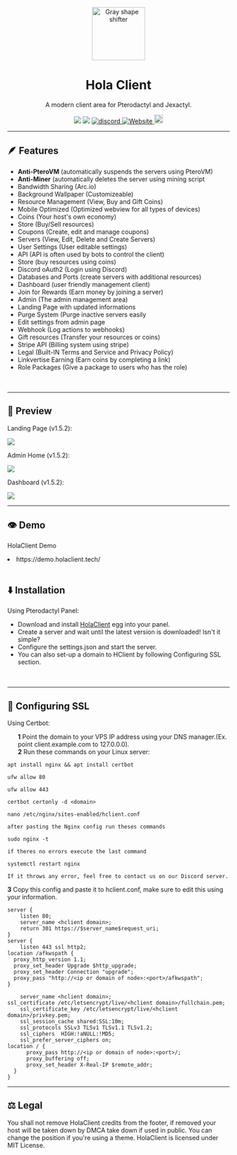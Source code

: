 <p align="center">
<img src="https://media.discordapp.net/attachments/1082632266506850344/1108449684709703770/image.png" alt="Gray shape shifter" height="120" style="max-width: 100%;"></a></p>
<h1 align="center" tabindex="-1" dir="auto">Hola Client</h1>
<p align="center" dir="auto">A modern client area for Pterodactyl and Jexactyl.</p>
<p align="center">
<a><img src="https://img.shields.io/github/downloads/CR072/HolaClient/total?color=blue&label=Downloads @ Total"/>
<img src="https://img.shields.io/github/downloads/CR072/HolaClient/latest/total?color=blue&label=Downloads @ Latest"/>
<a href="https://discord.gg/CvqRH9TrYK"><img src="https://img.shields.io/discord/1038719273658499072?color=blue&label=Discord&logo=HolaClient&logoColor=blue" alt="discord" />
<a href="https://docs.holaclient.tech"><img alt="Website" src="https://img.shields.io/website?down_color=lightred&down_message=Offline&label=Docs&up_color=blue&up_message=Online&url=https%3A%2F%2Fholaclient.tech%2F">
<a  href="https://github.com/CR072/HolaClient/stargazers"><img src="https://img.shields.io/github/stars/CR072/HolaClient?label=Stars %E2%AD%90" height="20"/></a>
<hr>
<h2 tabindex="-1" dir="auto">🪶 Features</h2>
<ul dir="auto">
<li><b>Anti-PteroVM</b> (automatically suspends the servers using PteroVM)</li>
<li><b>Anti-Miner</b> (automatically deletes the server using mining script</li>
<li>Bandwidth Sharing (Arc.io)</li>
<li>Background Wallpaper (Customizeable)</li>
<li>Resource Management (View, Buy and Gift Coins)</li>
<li>Mobile Optimized (Optimized webview for all types of devices)</li>
<li>Coins (Your host's own economy)</li>
<li>Store (Buy/Sell resources)</li>
<li>Coupons (Create, edit and manage coupons)</li>
<li>Servers (View, Edit, Delete and Create Servers)</li>
<li>User Settings (User editable settings)</li>
<li>API (API is often used by bots to control the client)</li>
<li>Store (buy resources using coins)</li>
<li>Discord oAuth2 (Login using Discord)</li>
<li>Databases and Ports (create servers with additional resources)</li>
<li>Dashboard (user friendly management client)</li>
<li>Join for Rewards (Earn money by joining a server)</li>
<li>Admin (The admin management area)</li>
<li>Landing Page with updated informations</li>
<li>Purge System (Purge inactive servers easily</li>
<li>Edit settings from admin page</li>
<li>Webhook (Log actions to webhooks)</li>
<li>Gift resources (Transfer your resources or coins)</li>
<li>Stripe API (Billing system using stripe)</li>
<li>Legal (Built-IN Terms and Service and Privacy Policy)</li>
<li>Linkvertise Earning (Earn coins by completing a link)</li>
<li>Role Packages (Give a package to users who has the role)
<br><br><br></li>
</ul>
<hr>
<h2 tabindex="-1" dir="auto">👀 Preview</h2>
<p dir="auto">Landing Page (v1.5.2):</p>
<img src="https://github.com/CR072/HolaClient/assets/102372274/d5b858b1-2c90-4e2b-ad28-f42688a7bc0e">
<br/>
<p dir="auto">Admin Home (v1.5.2):</p>
<img src="https://media.discordapp.net/attachments/1082636619804323860/1105974686338257037/image.png">
<br/>
<p dir="auto">Dashboard (v1.5.2):</p>
<img src="https://media.discordapp.net/attachments/1082636619804323860/1105976030814011453/image.png">
<br/>
<hr>
<h2 tabindex="-1" dir="auto">👁️ Demo</h2>
<p dir="auto">HolaClient Demo</p>
<li> https://demo.holaclient.tech/ </li>
<br></hr>
<h2 tabindex="-1" dir="auto">⬇️ Installation</h2>
<p dir="auto">Using Pterodactyl Panel:</p>
<ul dir="auto">
   <li>Download and install <a href="https://github.com/ItzBenoitXD/holaclient-installer">HolaClient</a> egg into your panel.</li>
<li>Create a server and wait until the latest version is downloaded! Isn't it simple?</li>
<li>Configure the settings.json and start the server.</li>   
<li>You can also set-up a domain to HClient by following Configuring SSL section.
<br><br><br></li>
</ul>
               <hr>
               <h2 tabindex="-1" dir="auto">💠 Configuring SSL</h2>
<p dir="auto">Using Certbot:</p>
<ul dir="auto">

<strong>1</strong>  Point the domain to your VPS IP address using your DNS manager.(Ex. point client.example.com to 127.0.0.0).
   <br>
<strong>2</strong>  Run these commands on your Linux server:
   </ul>

    apt install nginx && apt install certbot
   
    ufw allow 80
   
    ufw allow 443
   
    certbot certonly -d <domain>
   
    nano /etc/nginx/sites-enabled/hclient.conf
    
    after pasting the Nginx config run theses commands
    
    sudo nginx -t
   
    if theres no errors execute the last command
   
    systemctl restart nginx
    
    If it throws any error, feel free to contact us on our Discord server.
               
<strong>3</strong>  Copy this config and paste it to hclient.conf, make sure to edit this using your information.
```Nginx
server {
    listen 80;
    server_name <hclient domain>;
    return 301 https://$server_name$request_uri;
}
server {
    listen 443 ssl http2;
location /afkwspath {
  proxy_http_version 1.1;
  proxy_set_header Upgrade $http_upgrade;
  proxy_set_header Connection "upgrade";
  proxy_pass "http://<ip or domain of node>:<port>/afkwspath";
}

    server_name <hclient domain>;
ssl_certificate /etc/letsencrypt/live/<hclient domain>/fullchain.pem;
    ssl_certificate_key /etc/letsencrypt/live/<hclient domain>/privkey.pem;
    ssl_session_cache shared:SSL:10m;
    ssl_protocols SSLv3 TLSv1 TLSv1.1 TLSv1.2;
    ssl_ciphers  HIGH:!aNULL:!MD5;
    ssl_prefer_server_ciphers on;
location / {
      proxy_pass http://<ip or domain of node>:<port>/;
      proxy_buffering off;
      proxy_set_header X-Real-IP $remote_addr;
  }
}
```
<hr>               
<h2 tabindex="-1" dir="auto">⚖️  Legal</h2>
<p dir="auto">You shall not remove HolaClient credits from the footer, if removed your host will be taken down by DMCA take down if used in public. You can change the position if you're using a theme. HolaClient is licensed under MIT License.</p>
